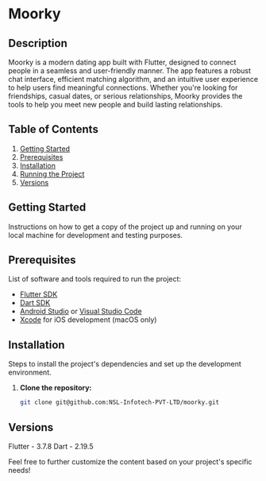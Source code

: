 # Moorky

## Description
Moorky is a modern dating app built with Flutter, designed to connect people in a seamless and user-friendly manner. The app features a robust chat interface, efficient matching algorithm, and an intuitive user experience to help users find meaningful connections. Whether you're looking for friendships, casual dates, or serious relationships, Moorky provides the tools to help you meet new people and build lasting relationships.

## Table of Contents
1. [Getting Started](#getting-started)
2. [Prerequisites](#prerequisites)
3. [Installation](#installation)
4. [Running the Project](#running-the-project)
5. [Versions](#versions)

## Getting Started
Instructions on how to get a copy of the project up and running on your local machine for development and testing purposes.

## Prerequisites
List of software and tools required to run the project:
- [Flutter SDK](https://flutter.dev/docs/get-started/install)
- [Dart SDK](https://dart.dev/get-dart)
- [Android Studio](https://developer.android.com/studio) or [Visual Studio Code](https://code.visualstudio.com/)
- [Xcode](https://developer.apple.com/xcode/) for iOS development (macOS only)

## Installation
Steps to install the project's dependencies and set up the development environment.

1. **Clone the repository:**
   ```bash
   git clone git@github.com:NSL-Infotech-PVT-LTD/moorky.git
   
## Versions
Flutter - 3.7.8
Dart - 2.19.5


Feel free to further customize the content based on your project's specific needs!